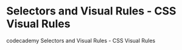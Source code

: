 # Selectors and Visual Rules - CSS Visual Rules

codecademy Selectors and Visual Rules - CSS Visual Rules